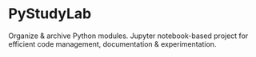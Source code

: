 # PyStudyLab
Organize &amp; archive Python modules. Jupyter notebook-based project for efficient code management, documentation &amp; experimentation.
